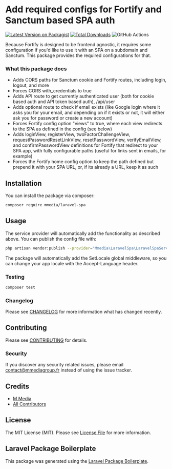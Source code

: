 # Add required configs for Fortify and Sanctum based SPA auth

[![Latest Version on Packagist](https://img.shields.io/packagist/v/mmedia/laravel-spa.svg?style=flat-square)](https://packagist.org/packages/mmedia/laravel-spa)
[![Total Downloads](https://img.shields.io/packagist/dt/mmedia/laravel-spa.svg?style=flat-square)](https://packagist.org/packages/mmedia/laravel-spa)
![GitHub Actions](https://github.com/mmedia/laravel-spa/actions/workflows/main.yml/badge.svg)

Because Fortify is designed to be frontend agnostic, it requires some configuration if you'd like to use it with an SPA on a subdomain and Sanctum. This package provides the required configurations for that.

### What this package does
- Adds CORS paths for Sanctum cookie and Fortify routes, including login, logout, and more
- Forces CORS with_credentials to true
- Adds API route to get currently authenticated user (both for cookie based auth and API token based auth), /api/user
- Adds optional route to check if email exists (like Google login where it asks you for your email, and depending on if it exists or not, it will either ask you for password or create a new account)
- Forces Fortify config option "views" to true, where each view redirects to the SPA as defined in the config (see below)
- Adds loginView, registerView, twoFactorChallengeView, requestPasswordResetLinkView, resetPasswordView, verifyEmailView, and confirmPasswordView definitions for Fortify that redirect to your SPA app, with fully configurable paths (useful for links sent in emails, for example)
- Forces the Fortify home config option to keep the path defined but prepend it with your SPA URL, or, if its already a URL, keep it as such

## Installation

You can install the package via composer:

```bash
composer require mmedia/laravel-spa
```

## Usage

The service provider will automatically add the functionality as described above. You can publish the config file with:

```bash
php artisan vendor:publish --provider="Mmedia\LaravelSpa\LaravelSpaServiceProvider" --tag="config"
```

The package will automatically add the SetLocale global middleware, so you can change your app locale with the Accept-Language header.

### Testing

```bash
composer test
```

### Changelog

Please see [CHANGELOG](CHANGELOG.md) for more information what has changed recently.

## Contributing

Please see [CONTRIBUTING](CONTRIBUTING.md) for details.

### Security

If you discover any security related issues, please email contact@mmediagroup.fr instead of using the issue tracker.

## Credits

-   [M Media](https://github.com/mmedia)
-   [All Contributors](../../contributors)

## License

The MIT License (MIT). Please see [License File](LICENSE.md) for more information.

## Laravel Package Boilerplate

This package was generated using the [Laravel Package Boilerplate](https://laravelpackageboilerplate.com).
